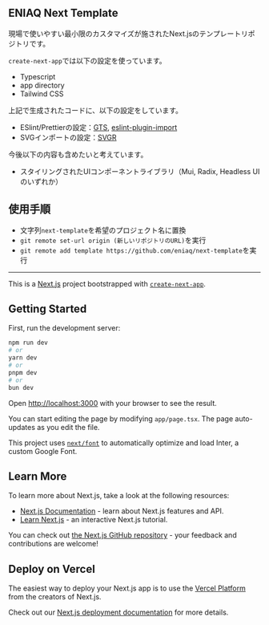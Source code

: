 ## ENIAQ Next Template

現場で使いやすい最小限のカスタマイズが施されたNext.jsのテンプレートリポジトリです。

`create-next-app`では以下の設定を使っています。

- Typescript
- app directory
- Tailwind CSS

上記で生成されたコードに、以下の設定をしています。

- ESlint/Prettierの設定：[GTS](https://github.com/google/gts), [eslint-plugin-import](https://github.com/import-js/eslint-plugin-import/tree/main)
- SVGインポートの設定：[SVGR](https://react-svgr.com/docs/next/)

今後以下の内容も含めたいと考えています。

- スタイリングされたUIコンポーネントライブラリ（Mui, Radix, Headless UIのいずれか）

## 使用手順

- 文字列`next-template`を希望のプロジェクト名に置換
- `git remote set-url origin (新しいリポジトリのURL)`を実行
- `git remote add template https://github.com/eniaq/next-template`を実行

---

This is a [Next.js](https://nextjs.org/) project bootstrapped with [`create-next-app`](https://github.com/vercel/next.js/tree/canary/packages/create-next-app).

## Getting Started

First, run the development server:

```bash
npm run dev
# or
yarn dev
# or
pnpm dev
# or
bun dev
```

Open [http://localhost:3000](http://localhost:3000) with your browser to see the result.

You can start editing the page by modifying `app/page.tsx`. The page auto-updates as you edit the file.

This project uses [`next/font`](https://nextjs.org/docs/basic-features/font-optimization) to automatically optimize and load Inter, a custom Google Font.

## Learn More

To learn more about Next.js, take a look at the following resources:

- [Next.js Documentation](https://nextjs.org/docs) - learn about Next.js features and API.
- [Learn Next.js](https://nextjs.org/learn) - an interactive Next.js tutorial.

You can check out [the Next.js GitHub repository](https://github.com/vercel/next.js/) - your feedback and contributions are welcome!

## Deploy on Vercel

The easiest way to deploy your Next.js app is to use the [Vercel Platform](https://vercel.com/new?utm_medium=default-template&filter=next.js&utm_source=create-next-app&utm_campaign=create-next-app-readme) from the creators of Next.js.

Check out our [Next.js deployment documentation](https://nextjs.org/docs/deployment) for more details.

